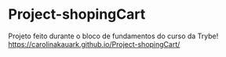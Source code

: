 # Project-shopingCart
Projeto feito durante o bloco de fundamentos do curso da Trybe!
https://carolinakauark.github.io/Project-shopingCart/
